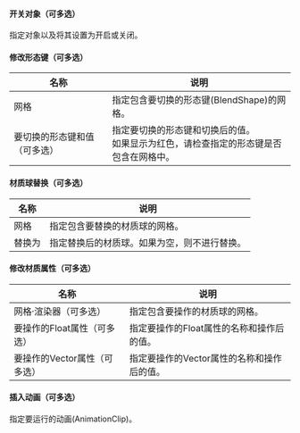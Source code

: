 #### 开关对象（可多选）

指定对象以及将其设置为开启或关闭。

#### 修改形态键（可多选）

| 名称             | 说明                                             |
|----------------|------------------------------------------------|
| 网格             | 指定包含要切换的形态键(BlendShape)的网格。                    |
| 要切换的形态键和值（可多选） | 指定要切换的形态键和切换后的值。<br>如果显示为红色，请检查指定的形态键是否包含在网格中。 |

#### 材质球替换（可多选）

| 名称  | 说明                     |
|-----|------------------------|
| 网格  | 指定包含要替换的材质球的网格。        |
| 替换为 | 指定替换后的材质球。如果为空，则不进行替换。 |

#### 修改材质属性（可多选）

| 名称                | 说明                       |
|-------------------|--------------------------|
| 网格·渲染器（可多选）       | 指定包含要操作的材质球的网格。          |
| 要操作的Float属性（可多选）  | 指定要操作的Float属性的名称和操作后的值。  |
| 要操作的Vector属性（可多选） | 指定要操作的Vector属性的名称和操作后的值。 |

#### 插入动画（可多选）

指定要运行的动画(AnimationClip)。